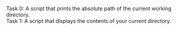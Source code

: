Task 0: A script that prints the absolute path of the current working directory.</br>
Task 1: A script that displays the contents of your current directory.
